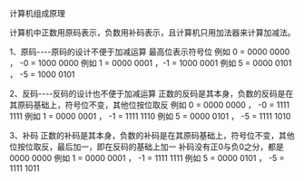 计算机组成原理



计算机中正数用原码表示，负数用补码表示，且计算机只用加法器来计算加减法。

1、原码----原码的设计不便于加减运算
最高位表示符号位
例如 0 = 0000 0000 ， -0 = 1000 0000
例如 1 = 0000 0001  ，-1 = 1000 0001
例如 5 = 0000 0101  ， -5 = 1000 0101

2、反码----反码的设计也不便于加减运算
正数的反码是其本身，负数的反码是在其原码基础上，符号位不变，其他位按位取反
例如 0 = 0000 0000 ， -0 = 1111 1111
例如 1 = 0000 0001 ， -1 = 1111 1110
例如 5 = 0000 0101  ， -5 = 1111 1010

3、补码
正数的补码是其本身，负数的补码是在其原码基础上，符号位不变，其他位按位取反，最后加一，即在反码的基础上加一
补码没有正0与负0之分，都是0000 0000 
例如 1 = 0000 0001 ， -1 = 1111 1111
例如 5 = 0000 0101  ， -5 = 1111 1011

